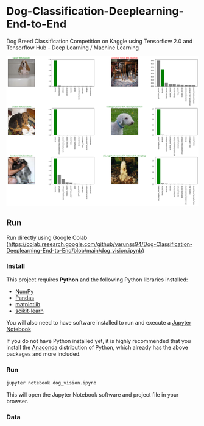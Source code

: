 # Dog-Classification-Deeplearning-End-to-End
Dog Breed Classification Competition on Kaggle using Tensorflow 2.0 and Tensorflow Hub - Deep Learning / Machine Learning

![Screenshot](dog_predict.png)

## Run  
Run directly using Google Colab (https://colab.research.google.com/github/varunss94/Dog-Classification-Deeplearning-End-to-End/blob/main/dog_vision.ipynb) 

### Install

This project requires **Python** and the following Python libraries installed:

- [NumPy](http://www.numpy.org/)
- [Pandas](http://pandas.pydata.org/)
- [matplotlib](http://matplotlib.org/)
- [scikit-learn](http://scikit-learn.org/stable/)

You will also need to have software installed to run and execute a [Jupyter Notebook](http://ipython.org/notebook.html)

If you do not have Python installed yet, it is highly recommended that you install the [Anaconda](http://continuum.io/downloads) distribution of Python, which already has the above packages and more included.

### Run  

```bash
jupyter notebook dog_vision.ipynb
```

This will open the Jupyter Notebook software and project file in your browser.

### Data



